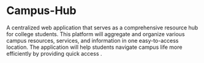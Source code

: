 # Campus-Hub
A centralized web application that serves as a comprehensive resource hub for college students. This platform will aggregate and organize various campus resources, services, and information in one easy-to-access location. The application will help students navigate campus life more efficiently by providing quick access .

